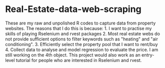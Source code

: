 # Real-Estate-data-web-scraping
These are my raw and unpolished R codes to capture data from property websites.   The reasons that I do this is because: 1. I want to practise my skills of playing Rselenium and rvest packages 2. Most real estate webs do not provide sufficient options to filter keywords such as "heating" and "air conditioning".  3. Efficiently select the property pool that I want to rent/buy 4. Collect data to analyse and model regression to evaluate the price.  I am still working on the 4th object.  This project would also work as an entry-level tutorial for people who are interested in Rselenium and rvest. 
